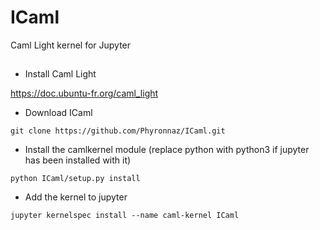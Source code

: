 # ICaml
Caml Light kernel for Jupyter

## 
* Install Caml Light

https://doc.ubuntu-fr.org/caml_light

* Download ICaml
```
git clone https://github.com/Phyronnaz/ICaml.git
```

* Install the camlkernel module (replace python with python3 if jupyter has been installed with it)
```
python ICaml/setup.py install
```

* Add the kernel to jupyter
```
jupyter kernelspec install --name caml-kernel ICaml
```
